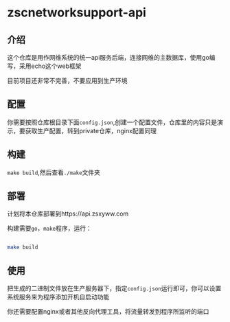 # zscnetworksupport-api
## 介绍
这个仓库是用作网维系统的统一api服务后端，连接网维的主数据库，使用go编写，采用echo这个web框架

目前项目还非常不完善，不要应用到生产环境
## 配置
你需要按照仓库根目录下面`config.json`,创建一个配置文件，仓库里的内容只是演示，要获取生产配置，转到private仓库，nginx配置同理

## 构建
`make build`,然后查看`./make`文件夹
## 部署
计划将本仓库部署到https://api.zsxyww.com

构建需要`go`，`make`程序，运行：

```sh

make build

```

## 使用
把生成的二进制文件放在生产服务器下，指定`config.json`运行即可，你可以设置系统服务来为程序添加开机自启动功能

你还需要配置nginx或者其他反向代理工具，将流量转发到程序所监听的端口

